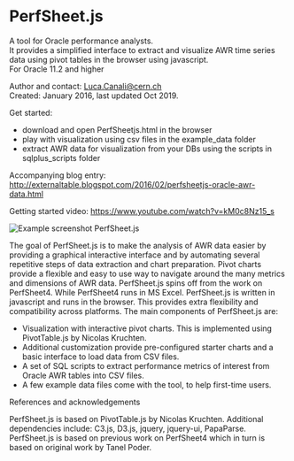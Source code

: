# PerfSheet.js 

A tool for Oracle performance analysts.  
It provides a simplified interface to extract and visualize AWR time series data using pivot tables in the browser using javascript.  
For Oracle 11.2 and higher  

Author and contact: Luca.Canali@cern.ch  
Created: January 2016, last updated Oct 2019. 

Get started:
- download and open PerfSheetjs.html in the browser
- play with visualization using csv files in the example_data folder
- extract AWR data for visualization from your DBs using the scripts in sqlplus_scripts folder

Accompanying blog entry:
http://externaltable.blogspot.com/2016/02/perfsheetjs-oracle-awr-data.html

Getting started video: https://www.youtube.com/watch?v=kM0c8Nz15_s

![Example screenshot PerfSheet.js](https://2.bp.blogspot.com/-Ddce6MkIkF4/VszKDxNKbnI/AAAAAAAAEzA/vRyWlv2IRko/s1600/Candidate_Screenshot4.png)

The goal of PerfSheet.js is to make the analysis of AWR data easier by providing a graphical interactive interface and by automating several repetitive steps of data extraction and chart preparation.
Pivot charts provide a flexible and easy to use way to navigate around the many metrics and dimensions of AWR data. 
PerfSheet.js spins off from the work on PerfSheet4. While PerfSheet4 runs in MS Excel. PerfSheet.js is written in javascript and runs in the browser. This provides extra flexibility and compatibility across platforms.
The main components of PerfSheet.js are:

- Visualization with interactive pivot charts. This is implemented using PivotTable.js by Nicolas Kruchten.
- Additional customization provide pre-configured starter charts and a basic interface to load data from CSV files.
- A set of SQL scripts to extract performance metrics of interest from Oracle AWR tables into CSV files.
- A few example data files come with the tool, to help first-time users.

References and acknowledgements

PerfSheet.js is based on PivotTable.js by Nicolas Kruchten. 
Additional dependencies include: C3.js, D3.js, jquery, jquery-ui, PapaParse.  
PerfSheet.js is based on previous work on PerfSheet4 which in turn is based on original work by Tanel Poder.


